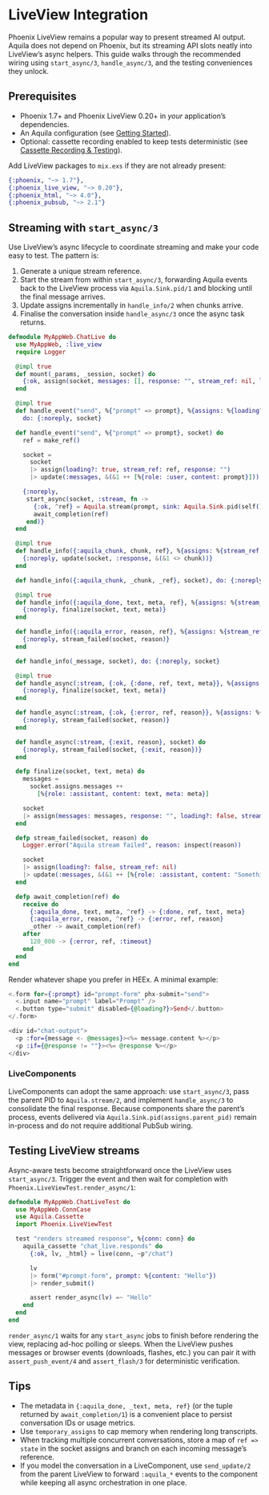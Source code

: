 # LiveView Integration

Phoenix LiveView remains a popular way to present streamed AI output. Aquila
does not depend on Phoenix, but its streaming API slots neatly into LiveView’s
async helpers. This guide walks through the recommended wiring using
`start_async/3`, `handle_async/3`, and the testing conveniences they unlock.

## Prerequisites

- Phoenix 1.7+ and Phoenix LiveView 0.20+ in *your* application’s dependencies.
- An Aquila configuration (see [Getting Started](getting-started.md)).
- Optional: cassette recording enabled to keep tests deterministic (see
  [Cassette Recording & Testing](cassettes-and-testing.md)).

Add LiveView packages to `mix.exs` if they are not already present:

```elixir
{:phoenix, "~> 1.7"},
{:phoenix_live_view, "~> 0.20"},
{:phoenix_html, "~> 4.0"},
{:phoenix_pubsub, "~> 2.1"}
```

## Streaming with `start_async/3`

Use LiveView’s async lifecycle to coordinate streaming and make your code easy
to test. The pattern is:

1. Generate a unique stream reference.
2. Start the stream from within `start_async/3`, forwarding Aquila events back
   to the LiveView process via `Aquila.Sink.pid/1` and blocking until the final
   message arrives.
3. Update assigns incrementally in `handle_info/2` when chunks arrive.
4. Finalise the conversation inside `handle_async/3` once the async task returns.

```elixir
defmodule MyAppWeb.ChatLive do
  use MyAppWeb, :live_view
  require Logger

  @impl true
  def mount(_params, _session, socket) do
    {:ok, assign(socket, messages: [], response: "", stream_ref: nil, loading?: false)}
  end

  @impl true
  def handle_event("send", %{"prompt" => prompt}, %{assigns: %{loading?: true}} = socket),
    do: {:noreply, socket}

  def handle_event("send", %{"prompt" => prompt}, socket) do
    ref = make_ref()

    socket =
      socket
      |> assign(loading?: true, stream_ref: ref, response: "")
      |> update(:messages, &(&1 ++ [%{role: :user, content: prompt}]))

    {:noreply,
     start_async(socket, :stream, fn ->
       {:ok, ^ref} = Aquila.stream(prompt, sink: Aquila.Sink.pid(self()), ref: ref)
       await_completion(ref)
     end)}
  end

  @impl true
  def handle_info({:aquila_chunk, chunk, ref}, %{assigns: %{stream_ref: ref}} = socket) do
    {:noreply, update(socket, :response, &(&1 <> chunk))}
  end

  def handle_info({:aquila_chunk, _chunk, _ref}, socket), do: {:noreply, socket}

  @impl true
  def handle_info({:aquila_done, text, meta, ref}, %{assigns: %{stream_ref: ref}} = socket) do
    {:noreply, finalize(socket, text, meta)}
  end

  def handle_info({:aquila_error, reason, ref}, %{assigns: %{stream_ref: ref}} = socket) do
    {:noreply, stream_failed(socket, reason)}
  end

  def handle_info(_message, socket), do: {:noreply, socket}

  @impl true
  def handle_async(:stream, {:ok, {:done, ref, text, meta}}, %{assigns: %{stream_ref: ref}} = socket) do
    {:noreply, finalize(socket, text, meta)}
  end

  def handle_async(:stream, {:ok, {:error, ref, reason}}, %{assigns: %{stream_ref: ref}} = socket) do
    {:noreply, stream_failed(socket, reason)}
  end

  def handle_async(:stream, {:exit, reason}, socket) do
    {:noreply, stream_failed(socket, {:exit, reason})}
  end

  defp finalize(socket, text, meta) do
    messages =
      socket.assigns.messages ++
        [%{role: :assistant, content: text, meta: meta}]

    socket
    |> assign(messages: messages, response: "", loading?: false, stream_ref: nil)
  end

  defp stream_failed(socket, reason) do
    Logger.error("Aquila stream failed", reason: inspect(reason))

    socket
    |> assign(loading?: false, stream_ref: nil)
    |> update(:messages, &(&1 ++ [%{role: :assistant, content: "Something went wrong."}]))
  end

  defp await_completion(ref) do
    receive do
      {:aquila_done, text, meta, ^ref} -> {:done, ref, text, meta}
      {:aquila_error, reason, ^ref} -> {:error, ref, reason}
      _other -> await_completion(ref)
    after
      120_000 -> {:error, ref, :timeout}
    end
  end
end
```

Render whatever shape you prefer in HEEx. A minimal example:

```heex
<.form for={:prompt} id="prompt-form" phx-submit="send">
  <.input name="prompt" label="Prompt" />
  <.button type="submit" disabled={@loading?}>Send</.button>
</.form>

<div id="chat-output">
  <p :for={message <- @messages}><%= message.content %></p>
  <p :if={@response != ""}><%= @response %></p>
</div>
```

### LiveComponents

LiveComponents can adopt the same approach: use `start_async/3`, pass the parent
PID to `Aquila.stream/2`, and implement `handle_async/3` to consolidate the
final response. Because components share the parent’s process, events delivered
via `Aquila.Sink.pid(assigns.parent_pid)` remain in-process and do not require
additional PubSub wiring.

## Testing LiveView streams

Async-aware tests become straightforward once the LiveView uses `start_async/3`.
Trigger the event and then wait for completion with
`Phoenix.LiveViewTest.render_async/1`:

```elixir
defmodule MyAppWeb.ChatLiveTest do
  use MyAppWeb.ConnCase
  use Aquila.Cassette
  import Phoenix.LiveViewTest

  test "renders streamed response", %{conn: conn} do
    aquila_cassette "chat_live.responds" do
      {:ok, lv, _html} = live(conn, ~p"/chat")

      lv
      |> form("#prompt-form", prompt: %{content: "Hello"})
      |> render_submit()

      assert render_async(lv) =~ "Hello"
    end
  end
end
```

`render_async/1` waits for any `start_async` jobs to finish before rendering the
view, replacing ad-hoc polling or sleeps. When the LiveView pushes messages or
browser events (downloads, flashes, etc.) you can pair it with
`assert_push_event/4` and `assert_flash/3` for deterministic verification.

## Tips

- The metadata in `{:aquila_done, _text, meta, ref}` (or the tuple returned by
  `await_completion/1`) is a convenient place to persist conversation IDs or
  usage metrics.
- Use `temporary_assigns` to cap memory when rendering long transcripts.
- When tracking multiple concurrent conversations, store a map of `ref => state`
  in the socket assigns and branch on each incoming message’s reference.
- If you model the conversation in a LiveComponent, use `send_update/2` from the
  parent LiveView to forward `:aquila_*` events to the component while keeping
  all async orchestration in one place.
